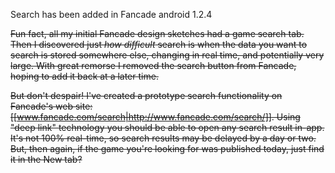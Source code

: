 Search has been added in Fancade android 1.2.4

~~Fun fact, all my initial Fancade design sketches had a game search tab. Then I discovered just *how difficult* search is when the data you want to search is stored somewhere else, changing in real time, and potentially very large. With great remorse I removed the search button from Fancade, hoping to add it back at a later time.~~

~~But don't despair! I've created a prototype search functionality on Fancade's web site: [[www.fancade.com/search|http://www.fancade.com/search/]]. Using "deep link" technology you should be able to open any search result in-app. It's not 100% real-time, so search results may be delayed by a day or two. But, then again, if the game you're looking for was published today, just find it in the New tab?~~
